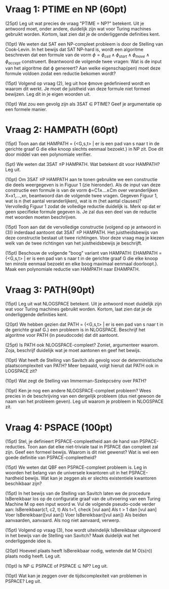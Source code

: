 # Vraag 1: PTIME en NP (60pt)

(25pt) Leg uit wat precies de vraag "PTIME = NP?" betekent. Uit je antwoord moet, onder andere, duidelijk zijn wat voor Turing machines gebruikt worden. Kortom, laat zien dat je de onderliggende definities kent.

(10pt) We weten dat SAT een NP-compleet probleem is door de Stelling van Cook-Levin. In het bewijs dat SAT NP-hard is, wordt een algoritme beschreven dat een formule van de vorm $ϕ=ϕ_{cell}∧ϕ_{start}∧ϕ_{move}∧ϕ_{accept}$ construeert. Beantwoord de volgende twee vragen:
Wat is de input van het algoritme dat ϕ genereert?
Aan welke eigenschap(pen) moet deze formule voldoen zodat een reductie bekomen wordt?

(15pt) Volgend op vraag (2), leg uit hoe ϕmove gedefinieerd wordt en waarom dit werkt. Je moet de juistheid van deze formule niet formeel bewijzen. Leg dit in je eigen woorden uit.

(10pt) Wat zou een gevolg zijn als 3SAT ∈ PTIME? Geef je argumentatie op een formele manier.

# Vraag 2: HAMPATH (60pt)

(15pt) Toon aan dat HAMPATH = {<G,s,t> | er is een pad van s naar t in de gerichte graaf G die elke knoop slechts eenmaal bezoekt.} in NP zit. Doe dit door middel van een polynomiale verifier.

(5pt) We weten dat 3SAT ≤P HAMPATH. Wat betekent dit voor HAMPATH? Leg uit.

(10pt) Om 3SAT ≤P HAMPATH aan te tonen gebruikte we een constructie die deels weergegeven is in Figuur 1 (zie hieronder). Als de input van deze constructie een formule is van de vorm ϕ=C1∧...∧Cm over veranderlijken X=x1,...,xn, beantwoord dan de volgende twee vragen.
Gegeven Figuur 1, wat is n (het aantal veranderlijken), wat is m (het aantal clauses)?
Vervolledig Figuur 1 zodat de volledige reductie duidelijk is. Merk op dat er geen specifieke formule gegeven is. Je zal dus een deel van de reductie met woorden moeten beschrijven.

(15pt) Toon aan dat de vervolledige constructie (volgend op je antwoord in (3)) inderdaad aantoont dat 3SAT ≤P HAMPATH. Het juistheidsbewijs van deze constructie bestaat uit twee richtingen. Voor deze vraag mag je kiezen welk van de twee richtingen van het juistheidsbewijs je beschrijft.

(15pt) Beschouw de volgende "boog" variant van HAMPATH: EHAMPATH = {<G,s,t> | er is een pad van s naar t in de gerichte graaf G die elke knoop ten minste eenmaal bezoekt en elke boog maximaal eenmaal doorloopt.}. Maak een polynomiale reductie van HAMPATH naar EHAMPATH.

# Vraag 3: PATH(90pt)

(15pt) Leg uit wat NLOGSPACE betekent. Uit je antwoord moet duidelijk zijn wat voor Turing machines gebruikt worden. Kortom, laat zien dat je de onderliggende definities kent.

(20pt) We hebben gezien dat PATH = {<G,s,t> | er is een pad van s naar t in de gerichte graaf G.} een probleem is in NLOGSPACE. Beschrijf het algoritme voor PATH (in pseudocode) dat dit aantoont.

(25pt) Is PATH ook NLOGSPACE-compleet? Zoniet, argumenteer waarom. Zoja, beschrijf duidelijk wat je moet aantonen en geef het bewijs.

(10pt) Wat heeft de Stelling van Savitch als gevolg voor de deterministische plaatscomplexiteit van PATH? Meer bepaald, volgt hieruit dat PATH ook in LOGSPACE zit?

(10pt) Wat zegt de Stelling van Immerman-Szelepcsény over PATH?

(10pt) Ken je nog een andere NLOGSPACE-compleet probleem? Wees precies in de beschrijving van een dergelijk probleem (dus niet gewoon de naam van het probleem geven). Leg uit waarom je probleem in NLOGSPACE zit.

# Vraag 4: PSPACE (100pt)

(15pt) Stel, je definieert PSPACE-compleetheid aan de hand van PSPACE-reducties. Toon aan dat elke niet-triviale taal in PSPACE dan compleet zal zijn. Geef een formeel bewijs. Waarom is dit niet gewenst? Wat is wel een goede definitie van PSPACE-compleetheid?

(15pt) We weten dat QBF een PSPACE-compleet probleem is. Leg in woorden het belang van de universele kwantoren uit in het PSPACE-hardheid bewijs. Wat kan je zeggen als er slechts existentiele kwantoren beschikbaar zijn?

(15pt) In het bewijs van de Stelling van Savitch laten we de procedure IsBereikbaar los op de configuratie graaf van de uitvoering van een Turing Machine M op een input woord w. Vul de volgende pseudo-code verder aan:
IsBereikbaar(c1, c2, t)
Als t=1, check [vul aan]
Als t > 1 dan [vul aan]
Voer IsBereikbaar([vul aan])
Voer IsBereikbaar([vul aan])
Als beiden aanvaarden, aanvaard.
Als nog niet aanvaard, verwerp.

(15pt) Volgend op vraag (3), hoe wordt uiteindelijk IsBereikbaar uitgevoerd in het bewijs van de Stelling van Savitch? Maak duidelijk wat het onderliggende idee is.

(20pt) Hoeveel plaats heeft IsBereikbaar nodig, wetende dat M O(s(n)) plaats nodig heeft. Leg uit.

(10pt) Is NP ⊆ PSPACE of PSPACE ⊆ NP? Leg uit.

(10pt) Wat kan je zeggen over de tijdscomplexiteit van problemen in PSPACE? Leg uit.
